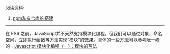 阅读资料:

1. [npm私有仓库的搭建](https://github.com/hoc2019/blog/blob/master/article/npm%E7%A7%81%E6%9C%89%E4%BB%93%E5%BA%93%E7%9A%84%E6%90%AD%E5%BB%BA.md)



<hr>

在 ES6 之前，JavaScript并不天然支持模块化编程，但我们可以通过对象，命名空间，立即执行函数等方法实现“模块”的效果。具体的一些方法可以参考阮一峰的：[Javascript 模块化编程（一）：模块的写法](http://www.ruanyifeng.com/blog/2012/10/javascript_module.html)

